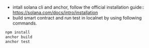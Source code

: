 
- intall solana cli and anchor, follow the official installation guide:: https://solana.com/docs/intro/installation
- build smart contract and run test in localnet by using following commands.
```bash
npm install
anchor build
anchor test
```
